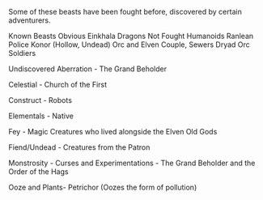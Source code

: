 Some of these beasts have been fought before, discovered by certain adventurers.

Known
Beasts
Obvious
Einkhala
Dragons
Not Fought
Humanoids
Ranlean Police
Konor (Hollow, Undead)
Orc and Elven Couple, Sewers
Dryad
Orc Soldiers








Undiscovered
Aberration - The Grand Beholder


Celestial - Church of the First


Construct - Robots


Elementals - Native


Fey - Magic Creatures who lived alongside the Elven Old Gods


Fiend/Undead - Creatures from the Patron


Monstrosity - Curses and Experimentations - The Grand Beholder and the Order of the Hags


Ooze and Plants- Petrichor (Oozes the form of pollution)